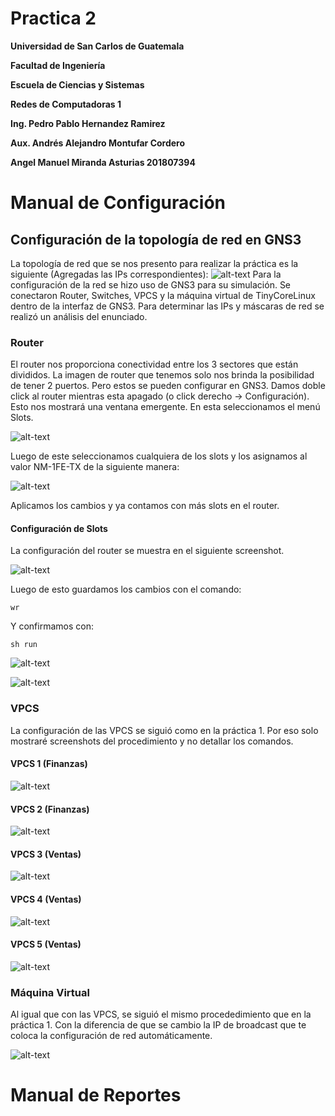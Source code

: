 
# Practica 2

**Universidad de San Carlos de Guatemala**

**Facultad de Ingeniería**

**Escuela de Ciencias y Sistemas**

**Redes de Computadoras 1**

**Ing. Pedro Pablo Hernandez Ramirez**

**Aux. Andrés Alejandro Montufar Cordero**

**Angel Manuel Miranda Asturias 201807394**

# Manual de Configuración

## Configuración de la topología de red en GNS3

La topología de red que se nos presento para realizar la práctica es la siguiente (Agregadas las IPs correspondientes):
![alt-text](https://github.com/ManuelMiranda99/-REDES1-Practica2_201807394/blob/master/Imgs/Topologia.png "Topología de Red")
Para la configuración de la red se hizo uso de GNS3 para su simulación. Se conectaron Router, Switches, VPCS y la máquina virtual de TinyCoreLinux dentro de la interfaz de GNS3.
Para determinar las IPs y máscaras de red se realizó un análisis del enunciado.

### Router

El router nos proporciona conectividad entre los 3 sectores que están divididos. La imagen de router que tenemos solo nos brinda la posibilidad de tener 2 puertos. Pero estos se pueden configurar en GNS3. Damos doble click al router mientras esta apagado (o click derecho -> Configuración). Esto nos mostrará una ventana emergente. En esta seleccionamos el menú Slots.

![alt-text](https://github.com/ManuelMiranda99/-REDES1-Practica2_201807394/blob/master/Imgs/ConfigRouter/Slots.png "Slots Iniciales")

Luego de este seleccionamos cualquiera de los slots y los asignamos al valor NM-1FE-TX de la siguiente manera:

![alt-text](https://github.com/ManuelMiranda99/-REDES1-Practica2_201807394/blob/master/Imgs/ConfigRouter/addSlot.png "Seleccionar Slot")

Aplicamos los cambios y ya contamos con más slots en el router.

#### Configuración de Slots

La configuración del router se muestra en el siguiente screenshot.

![alt-text](https://github.com/ManuelMiranda99/-REDES1-Practica2_201807394/blob/master/Imgs/ConfigRouter/InterfacesConfig.png "Realizar Configuración")

Luego de esto guardamos los cambios con el comando:

```
wr
```

Y confirmamos con:

```
sh run
```

![alt-text](https://github.com/ManuelMiranda99/-REDES1-Practica2_201807394/blob/master/Imgs/ConfigRouter/SaveAndCheck.png "Guardar y Confirmar 1")

![alt-text](https://github.com/ManuelMiranda99/-REDES1-Practica2_201807394/blob/master/Imgs/ConfigRouter/SaveAndCheck1.png "Guardar y Confirmar 2")

### VPCS

La configuración de las VPCS se siguió como en la práctica 1. Por eso solo mostraré screenshots del procedimiento y no detallar los comandos.

#### VPCS 1 (Finanzas)

![alt-text](https://github.com/ManuelMiranda99/-REDES1-Practica2_201807394/blob/master/Imgs/VPCS/Finanzas1.png "Finanzas 1")

#### VPCS 2 (Finanzas)

![alt-text](https://github.com/ManuelMiranda99/-REDES1-Practica2_201807394/blob/master/Imgs/VPCS/Finanzas2.png "Finanzas 2")

#### VPCS 3 (Ventas)

![alt-text](https://github.com/ManuelMiranda99/-REDES1-Practica2_201807394/blob/master/Imgs/VPCS/Ventas1.png "Ventas 1")

#### VPCS 4 (Ventas)

![alt-text](https://github.com/ManuelMiranda99/-REDES1-Practica2_201807394/blob/master/Imgs/VPCS/Ventas2.png "Ventas 2")

#### VPCS 5 (Ventas)

![alt-text](https://github.com/ManuelMiranda99/-REDES1-Practica2_201807394/blob/master/Imgs/VPCS/Ventas3.png "Ventas 3")

### Máquina Virtual

Al igual que con las VPCS, se siguió el mismo procededimiento que en la práctica 1. Con la diferencia de que se cambio la IP de broadcast que te coloca la configuración de red automáticamente.

![alt-text](https://github.com/ManuelMiranda99/-REDES1-Practica2_201807394/blob/master/Imgs/VPCS/Informatica.png "Máquina Virtual")

# Manual de Reportes
